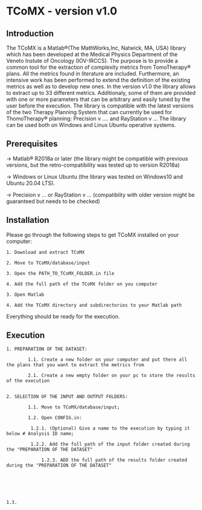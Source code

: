 # TCoMX - version v1.0

## Introduction
The TCoMX is a Matlab®(The MathWorks,Inc, Natwick, MA, USA) library which has been developed at the Medical Physics Department of the Veneto Instute of Oncology (IOV-IRCCS). The purpose is to provide a common tool for the extraction of complexity metrics from TomoTherapy® plans. All the metrics found in literature are included. Furthermore, an intensive work has been performed to extend the definition of the existing metrics as well as to develop new ones. 
In the version v1.0 the library allows to extract up to 33 different metrics. Additionaly, 
some of them are provided with one or more parameters that can be arbitrary and easily tuned by the user before the execution.
The library is compatible with the latest versions of the two Therapy Planning System that can currently be used for ThomoTherapy® planning: Precision v .... and RayStation v ...
The library can be used both on Windows and Linux Ubuntu operative systems.

## Prerequisites
-> Matlab® R2018a or later (the library might be compatible with previous versions, but the retro-compatibility was tested up to version R2018a)

-> Windows or Linux Ubuntu (the library was tested on Windows10 and Ubuntu 20.04 LTS).

-> Precision v ... or RayStation v ... (compatiblity with older version might be guaranteed but needs to be checked)

## Installation
Please go through the following steps to get TCoMX installed on your computer:

	1. Download and extract TCoMX
	
	2. Move to TCoMX/database/input
	
	3. Open the PATH_TO_TCoMX_FOLDER.in file
	
	4. Add the full path of the TCoMX folder on you computer
	
	3. Open Matlab
	
	4. Add the TCoMX directory and subdirectories to your Matlab path


Everything should be ready for the execution.

## Execution
	1. PREPARATION OF THE DATASET:

    		1.1. Create a new folder on your computer and put there all the plans that you want to extract the metrics from
	
    		2.1. Create a new empty folder on your pc to store the results of the execution
	
	
	2. SELECTION OF THE INPUT AND OUTPUT FOLDERS:

    		1.1. Move to TCoMX/database/input;
	
    		1.2. Open CONFIG.in:
	
		     1.2.1. (Optional) Give a name to the execution by typing it below # Analysis ID name;
	
		     1.2.2. Add the full path of the input folder created during the "PREPARATION OF THE DATASET"
	
	             1.2.3. ADD the full path of the results folder created during the "PREPARATION OF THE DATASET"
		
		
		
		
		
	
	1.3.
